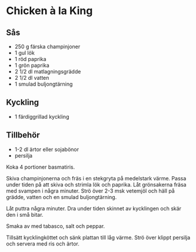 # Chicken à la King

## Sås
* 250 g färska champinjoner
* 1 gul lök
* 1 röd paprika
* 1 grön paprika
* 2 1/2 dl matlagningsgrädde
* 2 1/2 dl vatten
* 1 smulad buljongtärning

## Kyckling
* 1 färdiggrillad kyckling

## Tillbehör
* 1-2 dl ärtor eller sojabönor
* persilja


Koka 4 portioner basmatiris.

Skiva champinjonerna och fräs i en stekgryta på medelstark värme. Passa under tiden på att skiva och strimla lök och paprika.
Låt grönsakerna fräsa med svampen i några minuter. Strö över 2-3 msk vetemjöl och häll på grädde, vatten och en smulad buljongtärning.

Låt puttra några minuter. Dra under tiden skinnet av kycklingen och skär den i små bitar.

Smaka av med tabasco, salt och peppar.

Tillsätt kycklingköttet och sänk plattan till låg värme. Strö över klippt persilja och servera med ris och ärtor.
